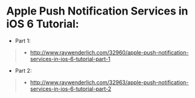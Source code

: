 Apple Push Notification Services in iOS 6 Tutorial:
======

* Part 1: 
> * http://www.raywenderlich.com/32960/apple-push-notification-services-in-ios-6-tutorial-part-1
* Part 2: 
> * http://www.raywenderlich.com/32963/apple-push-notification-services-in-ios-6-tutorial-part-2